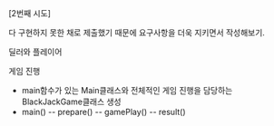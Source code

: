 [2번째 시도]

다 구현하지 못한 채로 제출했기 때문에 요구사항을 더욱 지키면서 작성해보기.

딜러와 플레이어

게임 진행
- main함수가 있는 Main클래스와 전체적인 게임 진행을 담당하는 BlackJackGame클래스 생성
- main()
-- prepare()
-- gamePlay()
-- result()